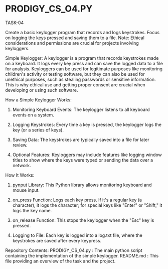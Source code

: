 # PRODIGY_CS_O4.PY
TASK-04

Create a basic keylogger program that records and logs keystrokes. Focus on logging the keys pressed and saving them to a file. Note: Ethical considerations and permissions are crucial for projects involving keyloggers.

Simple Keylogger:
A keylogger is a program that records keystrokes made on a keyboard. It logs every key press and can save the logged data to a file for analysis. Keyloggers can be used for legitimate purposes like monitoring children's activity or testing software, but they can also be used for unethical purposes, such as stealing passwords or sensitive information. This is why ethical use and getting proper consent are crucial when developing or using such software.

How a Simple Keylogger Works:

1. Monitoring Keyboard Events: The keylogger listens to all keyboard events on a system.

2. Logging Keystrokes: Every time a key is pressed, the keylogger logs the key (or a series of keys).

3. Saving Data: The keystrokes are typically saved into a file for later review.

4. Optional Features: Keyloggers may include features like logging window titles to show where the keys were typed or sending the data over a network.


How It Works:

1. pynput Library: This Python library allows monitoring keyboard and mouse input.

2. on_press Function: Logs each key press. If it's a regular key (a character), it logs the character; for special keys like "Enter" or "Shift," it logs the key name.

3. on_release Function: This stops the keylogger when the "Esc" key is pressed.

4. Logging to File: Each key is logged into a log.txt file, where the keystrokes are saved after every keypress.

Repository Contents:
PRODIGY_CS_04.py : The main python script containing the implementation of the simple keylogger.
README.md : This file providing an overview of the task and the project.
